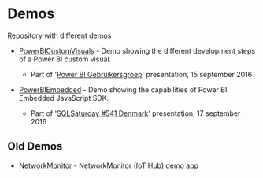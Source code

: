 # Demos
Repository with different demos

- [PowerBICustomVisuals](/blob/master/PowerBICustomVisual/README.md) - Demo showing the different development steps of a Power BI custom visual.
    - Part of '[Power BI Gebruikersgroep](http://pbig.nl/events/power-bi-visuals-en-azure-ml-avond/)' presentation, 15 september 2016
    
- [PowerBIEmbedded](/blob/master/PowerBIEmbedded/README.md) - Demo showing the capabilities of Power BI Embedded JavaScript SDK.
    - Part of '[SQLSaturday #541 Denmark](http://www.sqlsaturday.com/541/Sessions/Details.aspx?sid=50988)' presentation, 17 september 2016 

## Old Demos
- [NetworkMonitor](/tree/master/NetworkMonitor) - NetworkMonitor (IoT Hub) demo app